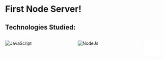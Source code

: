 <h1> <b>First Node Server! </b> </h1>

<style>
  display: flex,
  justify-content: space-between
</style>

<h2> <b> Technologies Studied: </b> </h2>
<div style="display: flex; justify-content: space-between;">
  <p><img width="50px" title="JavaScript" src="https://img.icons8.com/?size=100&id=108784&format=png&color=000000"/></p>
  <p><img width="50px" title="NodeJs" src="https://img.icons8.com/?size=100&id=hsPbhkOH4FMe&format=png&color=000000"/></p>
  <p><img width="50px" title="Fastify" src="https://github.com/fastify/graphics/blob/master/fastify-1000px-square-01.png"/></p>
</div>
